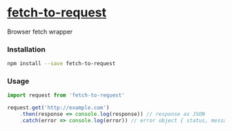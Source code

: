 # [fetch-to-request](https://www.npmjs.com/package/fetch-to-request)
Browser fetch wrapper

### Installation
```bash
npm install --save fetch-to-request
```

### Usage
```javascript
import request from 'fetch-to-request'

request.get('http://example.com')
	.then(response => console.log(response)) // response as JSON
	.catch(error => console.log(error)) // error object { status, message }

```
